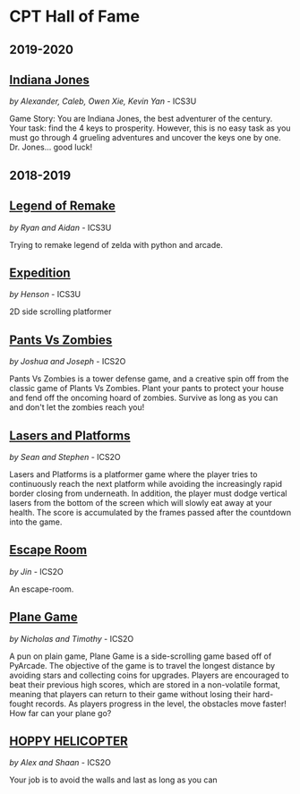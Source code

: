 # CPT Hall of Fame
## 2019-2020
## [Indiana Jones](https://github.com/ICS3U-Gallo/cpt-2019-coka-cola)
*by Alexander, Caleb, Owen Xie, Kevin Yan* - ICS3U

Game Story: You are Indiana Jones, the best adventurer of the century. Your task: find the 4 keys to prosperity. However, this is no easy task as you must go through 4 grueling adventures and uncover the keys one by one. Dr. Jones... good luck!

## 2018-2019

## [Legend of Remake](https://github.com/ICS3U-Gallo/cpt-ryan-and-aidan)
*by Ryan and Aidan* - ICS3U


Trying to remake legend of zelda with python and arcade.


## [Expedition](https://github.com/ICS3U-Gallo/cpt-henson)
*by Henson* - ICS3U

2D side scrolling platformer


## [Pants Vs Zombies](https://github.com/ICS2O-Gallo/10c-cpt-joseph-and-joshua)
*by Joshua and Joseph* - ICS2O

Pants Vs Zombies is a tower defense game, and a creative spin off from the classic game of Plants Vs Zombies. Plant your pants to protect your house and fend off the oncoming hoard of zombies. Survive as long as you can and don't let the zombies reach you!


## [Lasers and Platforms](https://github.com/ICS2O-Gallo/10c-cpt-sean-and-stephen)
*by Sean and Stephen* - ICS2O

Lasers and Platforms is a platformer game where the player tries to continuously reach the next platform while avoiding the increasingly rapid border closing from underneath. In addition, the player must dodge vertical lasers from the bottom of the screen which will slowly eat away at your health. The score is accumulated by the frames passed after the countdown into the game.


## [Escape Room](https://github.com/ICS2O-Gallo/10c-cpt-jin)
*by Jin* - ICS2O

An escape-room.


## [Plane Game](https://github.com/ICS2O-Gallo/10c-cpt-timothy-and-nicholas)
*by Nicholas and Timothy* - ICS2O

A pun on plain game, Plane Game is a side-scrolling game based off of PyArcade. The objective of the game is to travel the longest distance by avoiding stars and collecting coins for upgrades. Players are encouraged to beat their previous high scores, which are stored in a non-volatile format, meaning that players can return to their game without losing their hard-fought records. As players progress in the level, the obstacles move faster! How far can your plane go?


## [HOPPY HELICOPTER](https://github.com/ics2oa-18-19/ics2oa-cpt-shaan-and-alex)
*by Alex and Shaan* - ICS2O

Your job is to avoid the walls and last as long as you can
